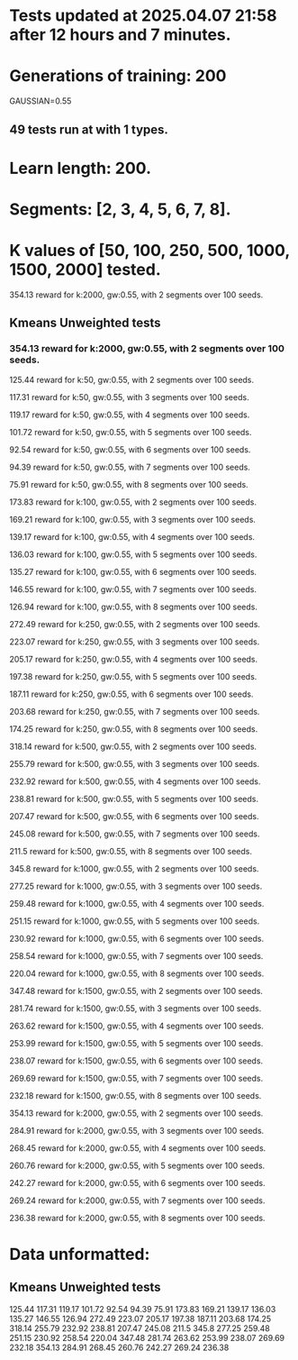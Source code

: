 # Tests updated at 2025.04.07 21:58 after 12 hours and 7 minutes.
# Generations of training: 200
GAUSSIAN=0.55
## 49 tests run at with 1 types.
# Learn length: 200.
# Segments: [2, 3, 4, 5, 6, 7, 8].
# K values of [50, 100, 250, 500, 1000, 1500, 2000] tested.

354.13 reward for k:2000, gw:0.55, with 2 segments over 100 seeds.


## Kmeans Unweighted tests
### 354.13 reward for k:2000, gw:0.55, with 2 segments over 100 seeds.

125.44 reward for k:50, gw:0.55, with 2 segments over 100 seeds.

117.31 reward for k:50, gw:0.55, with 3 segments over 100 seeds.

119.17 reward for k:50, gw:0.55, with 4 segments over 100 seeds.

101.72 reward for k:50, gw:0.55, with 5 segments over 100 seeds.

92.54 reward for k:50, gw:0.55, with 6 segments over 100 seeds.

94.39 reward for k:50, gw:0.55, with 7 segments over 100 seeds.

75.91 reward for k:50, gw:0.55, with 8 segments over 100 seeds.

173.83 reward for k:100, gw:0.55, with 2 segments over 100 seeds.

169.21 reward for k:100, gw:0.55, with 3 segments over 100 seeds.

139.17 reward for k:100, gw:0.55, with 4 segments over 100 seeds.

136.03 reward for k:100, gw:0.55, with 5 segments over 100 seeds.

135.27 reward for k:100, gw:0.55, with 6 segments over 100 seeds.

146.55 reward for k:100, gw:0.55, with 7 segments over 100 seeds.

126.94 reward for k:100, gw:0.55, with 8 segments over 100 seeds.

272.49 reward for k:250, gw:0.55, with 2 segments over 100 seeds.

223.07 reward for k:250, gw:0.55, with 3 segments over 100 seeds.

205.17 reward for k:250, gw:0.55, with 4 segments over 100 seeds.

197.38 reward for k:250, gw:0.55, with 5 segments over 100 seeds.

187.11 reward for k:250, gw:0.55, with 6 segments over 100 seeds.

203.68 reward for k:250, gw:0.55, with 7 segments over 100 seeds.

174.25 reward for k:250, gw:0.55, with 8 segments over 100 seeds.

318.14 reward for k:500, gw:0.55, with 2 segments over 100 seeds.

255.79 reward for k:500, gw:0.55, with 3 segments over 100 seeds.

232.92 reward for k:500, gw:0.55, with 4 segments over 100 seeds.

238.81 reward for k:500, gw:0.55, with 5 segments over 100 seeds.

207.47 reward for k:500, gw:0.55, with 6 segments over 100 seeds.

245.08 reward for k:500, gw:0.55, with 7 segments over 100 seeds.

211.5 reward for k:500, gw:0.55, with 8 segments over 100 seeds.

345.8 reward for k:1000, gw:0.55, with 2 segments over 100 seeds.

277.25 reward for k:1000, gw:0.55, with 3 segments over 100 seeds.

259.48 reward for k:1000, gw:0.55, with 4 segments over 100 seeds.

251.15 reward for k:1000, gw:0.55, with 5 segments over 100 seeds.

230.92 reward for k:1000, gw:0.55, with 6 segments over 100 seeds.

258.54 reward for k:1000, gw:0.55, with 7 segments over 100 seeds.

220.04 reward for k:1000, gw:0.55, with 8 segments over 100 seeds.

347.48 reward for k:1500, gw:0.55, with 2 segments over 100 seeds.

281.74 reward for k:1500, gw:0.55, with 3 segments over 100 seeds.

263.62 reward for k:1500, gw:0.55, with 4 segments over 100 seeds.

253.99 reward for k:1500, gw:0.55, with 5 segments over 100 seeds.

238.07 reward for k:1500, gw:0.55, with 6 segments over 100 seeds.

269.69 reward for k:1500, gw:0.55, with 7 segments over 100 seeds.

232.18 reward for k:1500, gw:0.55, with 8 segments over 100 seeds.

354.13 reward for k:2000, gw:0.55, with 2 segments over 100 seeds.

284.91 reward for k:2000, gw:0.55, with 3 segments over 100 seeds.

268.45 reward for k:2000, gw:0.55, with 4 segments over 100 seeds.

260.76 reward for k:2000, gw:0.55, with 5 segments over 100 seeds.

242.27 reward for k:2000, gw:0.55, with 6 segments over 100 seeds.

269.24 reward for k:2000, gw:0.55, with 7 segments over 100 seeds.

236.38 reward for k:2000, gw:0.55, with 8 segments over 100 seeds.


# Data unformatted:



## Kmeans Unweighted tests
125.44
117.31
119.17
101.72
92.54
94.39
75.91
173.83
169.21
139.17
136.03
135.27
146.55
126.94
272.49
223.07
205.17
197.38
187.11
203.68
174.25
318.14
255.79
232.92
238.81
207.47
245.08
211.5
345.8
277.25
259.48
251.15
230.92
258.54
220.04
347.48
281.74
263.62
253.99
238.07
269.69
232.18
354.13
284.91
268.45
260.76
242.27
269.24
236.38
